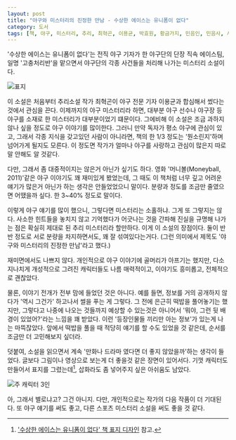 ```yaml
---
layout: post
title: "야구와 미스터리의 진정한 만남 - 수상한 에이스는 유니폼이 없다"
category: 도서
tags: [책, 야구, 미스터리, 추리, 최혁곤, 이용균, 박효원, 황금가지, 민음인, 민음사, 서평]
---
```


'수상한 에이스는 유니폼이 없다'는
전직 야구 기자가 한 야구단의 단장 직속 에이스팀, 일명 '고충처리반'을 맡으면서
야구단의 각종 사건들을 처리해 나가는 미스터리 소설이다.

![표지](https://lh3.googleusercontent.com/-EsF0G0YEdZo/WjpwVTkKR2I/AAAAAAAAcno/PlbtCIDl6N47k4KLx3GTrezh8smgPfUxQCE0YBhgL/s480/suspicious-ace-has-no-uniform-book.jpg)

이 소설은 처음부터
추리소설 작가 최혁곤이 야구 전문 기자 이용균과 합심해서 썼다는 것에서 관심을 끈다.
이제까지의 야구 미스터리라 하면, 대부분 야구 선수나 야구장 등 야구를 소재로 한 미스터리가 대부분이었기 떄문이다.
그에비해 이 소설은 조금 과하지 않나 싶을 정도로 야구 이야기를 많이한다.
그러니 만약 독자가 평소 야구에 관심이 있고, 그래서 각종 지식을 갖고있던 사람이 아니라면,
책의 한 1/3 정도는 '뭔소린지'하며 넘어가게 될지도 모른다.
이 정도면 작가가 얼마나 야구를 사랑하고 관심이 많은지 따로 말 안해도 알 것같다.

다만, 그래서 좀 대중적이지는 않은거 아닌가 싶기도 하다.
영화 '머니볼(Moneyball, 2011)'같은 야구 이야기도 꽤 재미있게 봤었는데,
그 때도 이 책처럼 너무 깊고 어려운 얘기가 많은거 아닌가 하는 생각은 안들었었으니 말이다.
분량과 정도를 조금만 줄였으면 어땠을까 싶다.
한 3~40% 정도로 말이다.

이렇게 야구 얘기를 많이 했으니,
그렇다면 미스터리는 소홀하냐.
그게 또 그렇지는 않다.
사소한 힌트들을 놓치지 않고 기억했다가 어긋나는 것을 간파해 진실을 규명해 나가는 점은
확실히 제대로 된 추리 미스터리라 할만하다.
이게 이 소설의 장점이다.
둘이 반반 정도로 서로 분량을 차지하면서도, 꽤 잘 섞여있다는거다.
(그런 의미에서 제목도 '야구와 미스터리의 진정한 만남'라고 했다.)

재미면에서도 나쁘지 않다.
개인적으로 야구 이야기에 골머리가 아프기는 했지만,
다소 지나치게 개성적으로 그려진 캐릭터들도 나름 매력적이고,
이야기도 흥미롭고,
전체적으로 괜찮았다.

물론, 이야기 전개가 전부 맘에 들었던 것은 아니다.
예를 들면, 정보를 거의 공개하지 않다가 '역시 그건가' 하고나서 썰을 푸는 게 그렇다.
그 전에 은근히 떡밥을 풀어놓기는 했지만,
그렇다고 나중에 나오는 것들까지 예상할 수 있는것은 아니어서
'뭐야, 그런 뒷 배경이 있었어?'라는 느낌을 꽤 받았다.
이런 '등장인물들 끼리만 아는 정보'가 있는게 나는 마뜩잖았다.
앞에서 떡밥을 풀을 때 적당히 얘기를 할 수도 있었을 것 같은데,
순서를 조금만 더 고민해보지 싶더라.

덧붙여, 소설을 읽으면서 계속 '만화나 드라마 였다면 더 좋지 않았을까'하는 생각이 들었다.
글보다 그림이나 영상으로 보는게 더 좋을것 같은 장면이 있어서다.
기껏 캐릭터도 만들어서 표지를 그렸는데[^1],
삽화라도 좀 넣어주지 싶은 아쉬움도 남았다.

[^1]: ['수상한 에이스는 유니폼이 없다' 책 표지 디자인](http://notefolio.net/our_own_night/87702) 참고.

![주 캐릭터 3인](https://lh3.googleusercontent.com/-GcuoYItJ_gg/Wjp0bf3TuCI/AAAAAAAAcoA/FUDDanvWyKU3hUFWRJHCSkHGiANHhCgOgCE0YBhgL/s560/suspicious-ace-has-no-uniform-book-chars.jpg)

아, 그래서 별로냐고?
그건 아니지.
다만, 개인적으로는 작가의 다음 작품이 더 기대된다.
또 야구 얘기를 써도 좋고,
다른 스포츠 미스터리 소설을 써도 좋을 것 같다.
